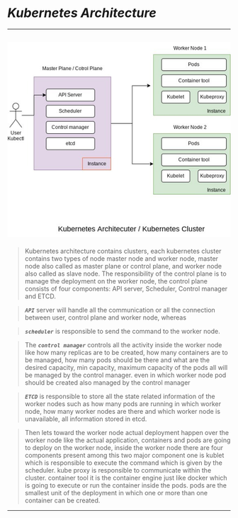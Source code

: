 # ***Kubernetes Architecture***
-----------------------------------------------
![kubernetes-archetecture](https://github.com/akshaypatil-3/Kubernetes/blob/main/images/WhatsApp%20Image%202022-10-16%20at%2011.31.13%20PM.jpeg)
-----------------------------------------------
>Kubernetes architecture contains clusters, each kubernetes cluster contains two types of node master node and worker node, master node also called as master plane or control plane, and worker node also called as slave node.
The responsibility of the control plane is to manage the deployment on the worker node, the control plane consists of four components: API server, Scheduler, Control manager and ETCD.

>***`API`*** server will handle all the communication or all the connection between user, control plane and worker node, whereas 

>***`scheduler`*** is responsible to send the command to the worker node.

>The ***`control manager`*** controls all the activity inside the worker node like how many replicas are to be created, how many containers are to be managed, how many pods should be there and what are the desired capacity, min capacity, maximum capacity of the pods all will be managed by the control manager. even in which worker node pod should be created also managed by the control manager

>***`ETCD`*** is responsible to store all the state related information of the worker nodes such as  how many pods are running in which worker node, how many worker nodes are there and which worker node is unavailable, all information stored in etcd.

>Then lets toward the worker node actual deployment happen over the worker node like the actual application, containers and pods are going to deploy on the worker node, inside the worker node there are four components present among this two major component one is kublet which is responsible to execute the command which is given by the scheduler.
kube proxy is responsible to communicate within the cluster. 
container tool it is the container engine just like docker which is going to execute or run the container inside the pods.
pods are the smallest unit of the deployment in which one or more than one container can be created.
---
